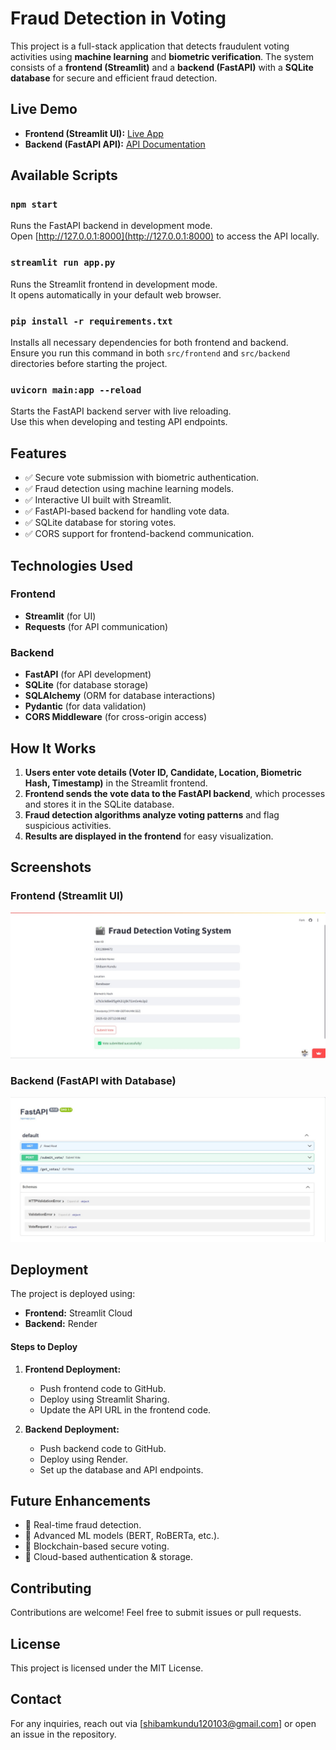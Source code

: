 # Fraud Detection in Voting

This project is a full-stack application that detects fraudulent voting activities using **machine learning** and **biometric verification**. The system consists of a **frontend (Streamlit)** and a **backend (FastAPI)** with a **SQLite database** for secure and efficient fraud detection.

## Live Demo

- **Frontend (Streamlit UI):** [Live App](https://fraud-detection-voting-uggfllpjyhcm8brxgdpfra.streamlit.app/)  
- **Backend (FastAPI API):** [API Documentation](https://fraud-detection-voting.onrender.com/docs) 

## Available Scripts

### `npm start`

Runs the FastAPI backend in development mode.  
Open [http://127.0.0.1:8000](http://127.0.0.1:8000) to access the API locally.

### `streamlit run app.py`

Runs the Streamlit frontend in development mode.  
It opens automatically in your default web browser.

### `pip install -r requirements.txt`

Installs all necessary dependencies for both frontend and backend.  
Ensure you run this command in both `src/frontend` and `src/backend` directories before starting the project.

### `uvicorn main:app --reload`

Starts the FastAPI backend server with live reloading.  
Use this when developing and testing API endpoints.

## Features

- ✅ Secure vote submission with biometric authentication.  
- ✅ Fraud detection using machine learning models.  
- ✅ Interactive UI built with Streamlit.  
- ✅ FastAPI-based backend for handling vote data.  
- ✅ SQLite database for storing votes.  
- ✅ CORS support for frontend-backend communication.  

## Technologies Used

### Frontend
- **Streamlit** (for UI)
- **Requests** (for API communication)

### Backend
- **FastAPI** (for API development)
- **SQLite** (for database storage)
- **SQLAlchemy** (ORM for database interactions)
- **Pydantic** (for data validation)
- **CORS Middleware** (for cross-origin access)

## How It Works

1. **Users enter vote details (Voter ID, Candidate, Location, Biometric Hash, Timestamp)** in the Streamlit frontend.
2. **Frontend sends the vote data to the FastAPI backend**, which processes and stores it in the SQLite database.
3. **Fraud detection algorithms analyze voting patterns** and flag suspicious activities.
4. **Results are displayed in the frontend** for easy visualization.

## Screenshots

### Frontend (Streamlit UI)
![Frontend](https://raw.githubusercontent.com/Hacker0P/fraud-detection-voting/main/frontend.jpg)

### Backend (FastAPI with Database)
![Backend](https://raw.githubusercontent.com/Hacker0P/fraud-detection-voting/main/backend.jpg)
## Deployment

The project is deployed using:  
- **Frontend:** Streamlit Cloud 
- **Backend:** Render 

#### Steps to Deploy

1. **Frontend Deployment:**
   - Push frontend code to GitHub.
   - Deploy using Streamlit Sharing.
   - Update the API URL in the frontend code.

2. **Backend Deployment:**
   - Push backend code to GitHub.
   - Deploy using Render.
   - Set up the database and API endpoints.

## Future Enhancements

- 🔹 Real-time fraud detection.  
- 🔹 Advanced ML models (BERT, RoBERTa, etc.).  
- 🔹 Blockchain-based secure voting.  
- 🔹 Cloud-based authentication & storage.  

## Contributing

Contributions are welcome! Feel free to submit issues or pull requests.

## License

This project is licensed under the MIT License.

## Contact

For any inquiries, reach out via [shibamkundu120103@gmail.com] or open an issue in the repository.
